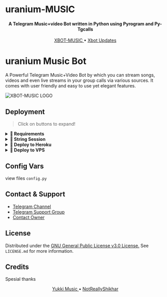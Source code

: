 # uranium-MUSIC
<h4 align="center">
    A Telegram Music+video Bot written in Python using Pyrogram and Py-Tgcalls 
</h4>
<p align="center">
    <a href="https://t.me/Boot_Musicbot"> XBOT-MUSIC </a> •
    <a href="https://t.me/BotMusicUpdates"> Xbot Updates </a> 
</p>
    
# uranium Music Bot
A Powerful Telegram Music+Video Bot by which you can stream songs, videos and even live streams in your group calls via various sources. It comes with  user friendly and easy to use yet elegant features.

![XBOT-MUSIC LOGO](https://telegra.ph/file/2649d88fdd75a5fe34956.jpg)
## Deployment

> Click on buttons to expand!
<details>
<summary><b>🔗 Requirements</b></summary>
<br>
    
- [Python3.9](https://www.python.org/downloads/release/python-390/)
- [Telegram API Key](https://docs.pyrogram.org/intro/setup#api-keys)
- [Telegram Bot Token](https://t.me/botfather)
- [MongoDB URI](https://telegra.ph/How-To-get-Mongodb-URI-04-06)
- [Pyrogram String Session](https://notreallyshikhar.gitbook.io/yukkimusicbot/deployment/string-session)
    
</details>

<details>
<summary><b>🔗 String Session</b></summary>
<br>
    
> You'll need a [API_ID](my.telegram.org) & [API_HASH](my.telegram.org) in order to generate pyrogram session. 
> Always remeber to use good API combo else your account could be deleted.

<h4> Generate Session via Repl: </h4>    
<p><a href="https://replit.com/@fjgaming212/String-Session"><img src="https://img.shields.io/badge/Generate%20On%20Repl-blueviolet?style=for-the-badge&logo=appveyor" width="200""/></a></p>

<h4> Generate Session via Telegram StringGen Bot: </h4>    
<p><a href="https://t.me/StringSessionFlicksbot"><img src="https://img.shields.io/badge/TG%20String%20Gen%20Bot-blueviolet?style=for-the-badge&logo=appveyor" width="200""/></a></p>
    
</details>

<details>
<summary><b>🔗 Deploy to Heroku</b></summary>
<br>

> Heroku has two vars[ HEROKU_API_KEY & HEROKU_APP_NAME ] for Updater to work. 
> By setting those two vars you can get logs of your heroku app, set var, edit var, delete vars , check dyno usage and update bot. 
> Those two vars are not Mandatory! You can leave them blank too. 
    
<h4>Click the button below to deploy Yukki on Heroku!</h4>    
<p><a href="https://heroku.com/deploy?template=https://github.com/fjgaming212/XBOT-MUSIC"><img src="https://img.shields.io/badge/Deploy%20To%20Heroku-blueviolet?style=for-the-badge&logo=heroku" width="200""/></a></p>
    
</details>

<details>
<summary><b>🔗 Deploy to VPS</b></summary>
<br>

> Use the method below


```console
shikhar@MacBook~ $ git clone https://github.com/fjgaming212/XBOT-MUSIC
shikhar@MacBook~ $ cd YukkiMusicBot
shikhar@MacBook~ $ pip3 install -U -r requirements.txt
shikhar@MacBook~ $ cp sample.env .env
```
> Edit .env with your values and then start bot with
```console
shikhar@MacBook~ $ bash start
```

> Not Getting VPS Method? [Watch Tutorial](https://t.me/OfficialYukki/2275)
</details>

## Config Vars

view files `config.py`

## Contact & Support

- [Telegram Channel](https://t.me/ABOUT_URANIUM_XD)
- [Telegram Support Group](https://t.me/LOVERS_GALAXY)
- [Contact Owner](https://t.me/THE_URANIUM_OP)


## License

Distributed under the [GNU General Public License v3.0 License.](https://github.com/fjgaming212/XBOT-MUSIC/blob/main/LICENSE) See `LICENSE.md` for more information.

## Credits

Spesial thanks
<p align="center">
    <a href="https://github.com/NotReallyShikhar/YukkiMusicBot"> Yukki Music </a> •
    <a href="https://github.com/NotReallyShikhar"> NotReallyShikhar </a> 
